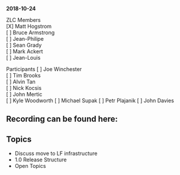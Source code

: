 __2018-10-24__

ZLC Members  
[X] Matt Hogstrom  
[ ] Bruce Armstrong  
[ ] Jean-Philipe  
[ ] Sean Grady  
[ ] Mark Ackert  
[ ] Jean-Louis

Participants
[ ] Joe Winchester  
[ ] Tim Brooks  
[ ] Alvin Tan  
[ ] Nick Kocsis  
[ ] John Mertic  
[ ] Kyle Woodworth
[ ] Michael Supak
[ ] Petr Plajanik
[ ] John Davies

## Recording can be found here:



## Topics
- Discuss move to LF infrastructure
- 1.0 Release Structure
- Open Topics